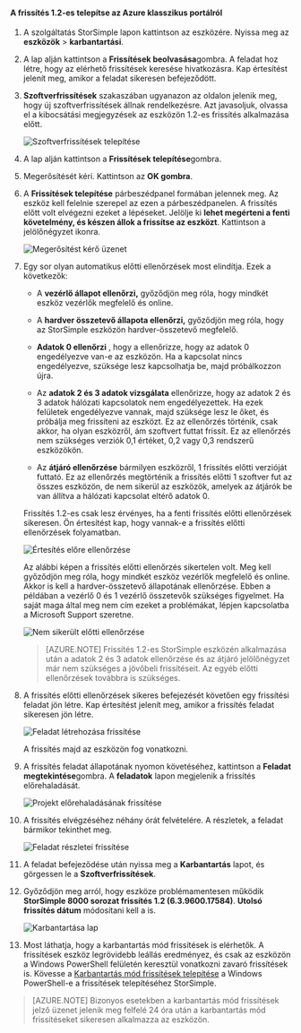 <!--author=SharS last changed: 01/15/2016-->

#### <a name="to-install-update-12-from-the-azure-classic-portal"></a>A frissítés 1.2-es telepítse az Azure klasszikus portálról

1. A szolgáltatás StorSimple lapon kattintson az eszközére. Nyissa meg az **eszközök** > **karbantartási**.

2. A lap alján kattintson a **Frissítések beolvasása**gombra. A feladat hoz létre, hogy az elérhető frissítések keresése hivatkozásra. Kap értesítést jelenít meg, amikor a feladat sikeresen befejeződött.

3. **Szoftverfrissítések** szakaszában ugyanazon az oldalon jelenik meg, hogy új szoftverfrissítések állnak rendelkezésre. Azt javasoljuk, olvassa el a kibocsátási megjegyzések az eszközön 1.2-es frissítés alkalmazása előtt.

    ![Szoftverfrissítések telepítése](./media/storsimple-install-update-via-portal/InstallUpdate12_11M.png)

4. A lap alján kattintson a **Frissítések telepítése**gombra.

5. Megerősítését kéri. Kattintson az **OK gombra**.

6. A **Frissítések telepítése** párbeszédpanel formában jelennek meg. Az eszköz kell felelnie szerepel az ezen a párbeszédpanelen. A frissítés előtt volt elvégezni ezeket a lépéseket. Jelölje ki **lehet megérteni a fenti követelmény, és készen állok a frissítse az eszközt**. Kattintson a jelölőnégyzet ikonra.

    ![Megerősítést kérő üzenet](./media/storsimple-install-update-via-portal/InstallUpdate12_2M.png)

7. Egy sor olyan automatikus előtti ellenőrzések most elindítja. Ezek a következők:

    - A **vezérlő állapot ellenőrzi,** győződjön meg róla, hogy mindkét eszköz vezérlők megfelelő és online.
    
    - A **hardver összetevő állapota ellenőrzi,** győződjön meg róla, hogy az StorSimple eszközön hardver-összetevő megfelelő.
    
    - **Adatok 0 ellenőrzi** , hogy a ellenőrizze, hogy az adatok 0 engedélyezve van-e az eszközön. Ha a kapcsolat nincs engedélyezve, szüksége lesz kapcsolhatja be, majd próbálkozzon újra.
    
    - Az **adatok 2 és 3 adatok vizsgálata** ellenőrizze, hogy az adatok 2 és 3 adatok hálózati kapcsolatok nem engedélyezettek. Ha ezek felületek engedélyezve vannak, majd szüksége lesz le őket, és próbálja meg frissíteni az eszközt. Ez az ellenőrzés történik, csak akkor, ha olyan eszközről, ám szoftvert futtat frissít. Ez az ellenőrzés nem szükséges verziók 0,1 értéket, 0,2 vagy 0,3 rendszerű eszközökön.
    
    - Az **átjáró ellenőrzése** bármilyen eszközről, 1 frissítés előtti verzióját futtató. Ez az ellenőrzés megtörténik a frissítés előtti 1 szoftver fut az összes eszközön, de nem sikerül az eszközök, amelyek az átjárók be van állítva a hálózati kapcsolat eltérő adatok 0.
 
    Frissítés 1.2-es csak lesz érvényes, ha a fenti frissítés előtti ellenőrzések sikeresen. Ön értesítést kap, hogy vannak-e a frissítés előtti ellenőrzések folyamatban.
  
    ![Értesítés előre ellenőrzése](./media/storsimple-install-update-via-portal/InstallUpdate12_3M.png)

    Az alábbi képen a frissítés előtti ellenőrzés sikertelen volt. Meg kell győződjön meg róla, hogy mindkét eszköz vezérlők megfelelő és online. Akkor is kell a hardver-összetevő állapotának ellenőrzése. Ebben a példában a vezérlő 0 és 1 vezérlő összetevők szükséges figyelmet. Ha saját maga által meg nem cím ezeket a problémákat, lépjen kapcsolatba a Microsoft Support szeretne.

     ![Nem sikerült előtti ellenőrzése](./media/storsimple-install-update-via-portal/HCS_PreUpgradeChecksFailed-include.png)

    > [AZURE.NOTE] Frissítés 1.2-es StorSimple eszközén alkalmazása után a adatok 2 és 3 adatok ellenőrzése és az átjáró jelölőnégyzet már nem szükséges a jövőbeli frissítéseit. Az egyéb előtti ellenőrzések továbbra is szükséges.


8. A frissítés előtti ellenőrzések sikeres befejezését követően egy frissítési feladat jön létre. Kap értesítést jelenít meg, amikor a frissítés feladat sikeresen jön létre.
 
    ![Feladat létrehozása frissítése](./media/storsimple-install-update-via-portal/InstallUpdate12_44M.png)

    A frissítés majd az eszközön fog vonatkozni.
 
9. A frissítés feladat állapotának nyomon követéséhez, kattintson a **Feladat megtekintése**gombra. A **feladatok** lapon megjelenik a frissítés előrehaladását. 

    ![Projekt előrehaladásának frissítése](./media/storsimple-install-update-via-portal/InstallUpdate12_5M.png)

10. A frissítés elvégzéséhez néhány órát felvételére. A részletek, a feladat bármikor tekinthet meg.

    ![Feladat részletei frissítése](./media/storsimple-install-update-via-portal/InstallUpdate12_6M.png)

11. A feladat befejeződése után nyissa meg a **Karbantartás** lapot, és görgessen le a **Szoftverfrissítések**.

12. Győződjön meg arról, hogy eszköze problémamentesen működik **StorSimple 8000 sorozat frissítés 1.2 (6.3.9600.17584)**. **Utolsó frissítés dátum** módosítani kell a is.

    ![Karbantartása lap](./media/storsimple-install-update-via-portal/InstallUpdate12_10M.png)

13. Most láthatja, hogy a karbantartás mód frissítések is elérhetők. A frissítések eszköz legrövidebb leállás eredményez, és csak az eszközön a Windows PowerShell felületén keresztül vonatkozni zavaró frissítések is. Kövesse a [Karbantartás mód frissítések telepítése](storsimple-update-device.md#install-maintenance-mode-updates-via-windows-powershell-for-storsimple) a Windows PowerShell-e a frissítések telepítéséhez StorSimple.

> [AZURE.NOTE] Bizonyos esetekben a karbantartás mód frissítések jelző üzenet jelenik meg felfelé 24 óra után a karbantartás mód frissítéseket sikeresen alkalmazza az eszközön.  


